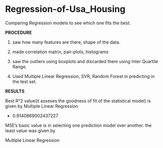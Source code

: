 # Regression-of-Usa_Housing
Comparing Regression models to see which one fits the best.


**PROCEDURE**


1. saw how many features are there, shape of the data.


2. made correlation matrix, pair-plots, histograms


3. saw the outliers using boxplots and discarded them using Inter Quartile Range.


4. Used Multiple Linear Regression, SVR, Random Forest in predicting in the test set.


**RESULTS**

Best R^2 value(it asseses the goodness of fit of the statistical model) is given by Multiple Linear Regression


-  0.9140869002437227


MSE’s basic value is in selecting one prediction model over another. the least value was given by 

Multiple Linear Regression
